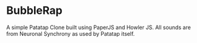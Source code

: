 # BubbleRap
A simple Patatap Clone built using PaperJS and Howler JS. All sounds are from Neuronal Synchrony as used by Patatap itself. 
